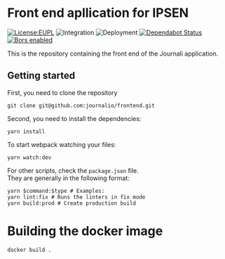 # Front end apllication for IPSEN

[![License:EUPL](https://img.shields.io/badge/License-EUPLv.1.2-brightgreen.svg)](https://opensource.org/licenses/EUPL-1.2)
![Integration](https://github.com/journalio/frontend/workflows/web/badge.svg)
![Deployment](https://github.com/journalio/frontend/workflows/Publish%20Api%20Docker%20Image/badge.svg)
[![Dependabot Status](https://api.dependabot.com/badges/status?host=github&repo=journalio/frontend)](https://dependabot.com)
[![Bors enabled](https://bors.tech/images/badge_small.svg)](https://app.bors.tech/repositories/23668)

This is the repository containing the front end of the Journali application.

## Getting started

First, you need to clone the repository

```shell script
git clone git@github.com:journalio/frontend.git
```

Second, you need to install the dependencies:

```shell script
yarn install
```

To start webpack watching your files:

```shell script
yarn watch:dev
```

For other scripts, check the `package.json` file.  
They are generally in the following format:

```shell script
yarn $command:$type # Examples:
yarn lint:fix # Runs the linters in fix mode
yarn build:prod # Create production build
```

# Building the docker image

```shell script
docker build .
```
